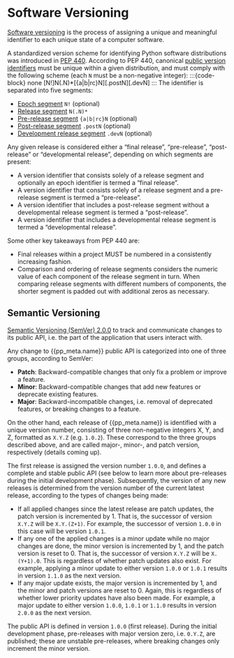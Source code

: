 # Software Versioning
[Software versioning](https://en.wikipedia.org/wiki/Software_versioning)
is the process of assigning a unique and meaningful identifier to each unique state of a computer software.

A standardized version scheme for identifying Python software distributions
was introduced in [PEP 440](https://peps.python.org/pep-0440/).
According to PEP 440, canonical [public version identifiers](https://peps.python.org/pep-0440/#public-version-identifiers)
must be unique within a given distribution, and must comply with the following scheme (each `N` must be a non-negative integer):
:::{code-block} none
[N!]N(.N)*[{a|b|rc}N][.postN][.devN]
:::
The identifier is separated into five segments:
* [Epoch segment](https://peps.python.org/pep-0440/#version-epochs) `N!` (optional)
* [Release segment](https://peps.python.org/pep-0440/#final-releases) `N(.N)*`
* [Pre-release segment](https://peps.python.org/pep-0440/#pre-releases) `{a|b|rc}N` (optional)
* [Post-release segment](https://peps.python.org/pep-0440/#post-releases) `.postN` (optional)
* [Development release segment](https://peps.python.org/pep-0440/#developmental-releases) `.devN` (optional)

Any given release is considered either a “final release”, “pre-release”, “post-release”
or “developmental release”, depending on which segments are present:
  * A version identifier that consists solely of a release segment and optionally an epoch identifier
    is termed a “final release”.
  *  A version identifier that consists solely of a release segment and a pre-release segment is
     termed a “pre-release”.
  * A version identifier that includes a post-release segment without a developmental release segment
    is termed a “post-release”.
  * A version identifier that includes a developmental release segment is termed a “developmental release”.

Some other key takeaways from PEP 440 are:
* Final releases within a project MUST be numbered in a consistently increasing fashion.
* Comparison and ordering of release segments considers the numeric value of each component
of the release segment in turn. When comparing release segments with different numbers of components,
the shorter segment is padded out with additional zeros as necessary.


## Semantic Versioning
[Semantic Versioning (SemVer) 2.0.0](https://semver.org/spec/v2.0.0.html)
to track and communicate changes to its public API, i.e. the part of the application that
users interact with.

Any change to {{pp_meta.name}} public API is categorized into one of three groups,
according to SemVer:
* **Patch**: Backward-compatible changes that only fix a problem or improve a feature.
* **Minor**: Backward-compatible changes that add new features or deprecate existing features.
* **Major**: Backward-incompatible changes, i.e. removal of deprecated features, or breaking changes to a feature.

On the other hand, each release of {{pp_meta.name}} is identified with a unique version number,
consisting of three non-negative integers X, Y, and Z, formatted as `X.Y.Z` (e.g. `1.0.2`).
These correspond to the three groups described above,
and are called major-, minor-, and patch version, respectively (details coming up).

The first release is assigned the version number `1.0.0`, and defines a complete and stable public API
(see below to learn more about pre-releases during the initial development phase).
Subsequently, the version of any new releases is determined from the version number of
the current latest release, according to the types of changes being made:
* If all applied changes since the latest release are patch updates, the patch version is incremented by 1.
That is, the successor of version `X.Y.Z` will be `X.Y.(Z+1)`. For example, the successor of version
`1.0.0` in this case will be version `1.0.1`.
* If any one of the applied changes is a minor update while no major changes are done, the minor version is
incremented by 1, and the patch version is reset to 0.
That is, the successor of version `X.Y.Z` will be `X.(Y+1).0`. This is regardless of whether patch updates also
exist. For example, applying a minor update to either version `1.0.0` or `1.0.1`
results in version `1.1.0` as the next version.
* If any major update exists, the major version is incremented by 1, and the minor and patch versions are reset
to 0. Again, this is regardless of whether lower priority updates have also been made. For example, a major update
to either version `1.0.0`, `1.0.1` or `1.1.0` results in version `2.0.0` as the next version.

The public API is defined in version `1.0.0` (first release).
During the initial development phase, pre-releases with major version zero, i.e. `0.Y.Z`, are published;
these are unstable pre-releases, where breaking changes only increment the minor version.
